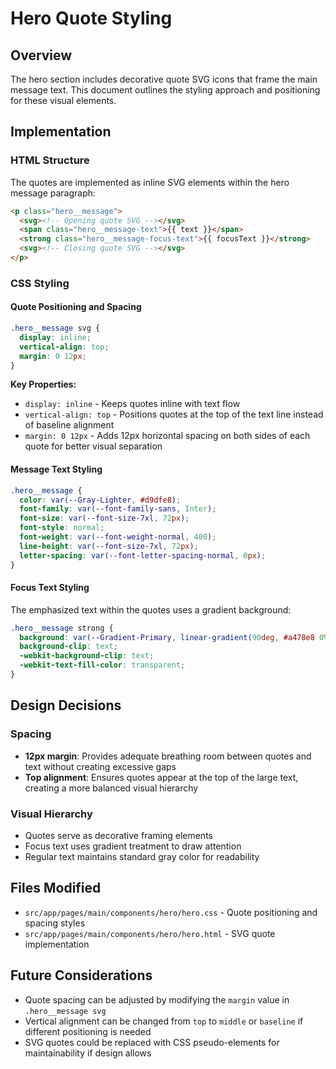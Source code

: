 # Hero Quote Styling

## Overview

The hero section includes decorative quote SVG icons that frame the main message text. This document outlines the styling approach and positioning for these visual elements.

## Implementation

### HTML Structure

The quotes are implemented as inline SVG elements within the hero message paragraph:

```html
<p class="hero__message">
  <svg><!-- Opening quote SVG --></svg>
  <span class="hero__message-text">{{ text }}</span>
  <strong class="hero__message-focus-text">{{ focusText }}</strong>
  <svg><!-- Closing quote SVG --></svg>
</p>
```

### CSS Styling

#### Quote Positioning and Spacing

```css
.hero__message svg {
  display: inline;
  vertical-align: top;
  margin: 0 12px;
}
```

**Key Properties:**

- `display: inline` - Keeps quotes inline with text flow
- `vertical-align: top` - Positions quotes at the top of the text line instead of baseline alignment
- `margin: 0 12px` - Adds 12px horizontal spacing on both sides of each quote for better visual separation

#### Message Text Styling

```css
.hero__message {
  color: var(--Gray-Lighter, #d9dfe8);
  font-family: var(--font-family-sans, Inter);
  font-size: var(--font-size-7xl, 72px);
  font-style: normal;
  font-weight: var(--font-weight-normal, 400);
  line-height: var(--font-size-7xl, 72px);
  letter-spacing: var(--font-letter-spacing-normal, 0px);
}
```

#### Focus Text Styling

The emphasized text within the quotes uses a gradient background:

```css
.hero__message strong {
  background: var(--Gradient-Primary, linear-gradient(90deg, #a478e8 0%, #516cf7 100%));
  background-clip: text;
  -webkit-background-clip: text;
  -webkit-text-fill-color: transparent;
}
```

## Design Decisions

### Spacing

- **12px margin**: Provides adequate breathing room between quotes and text without creating excessive gaps
- **Top alignment**: Ensures quotes appear at the top of the large text, creating a more balanced visual hierarchy

### Visual Hierarchy

- Quotes serve as decorative framing elements
- Focus text uses gradient treatment to draw attention
- Regular text maintains standard gray color for readability

## Files Modified

- `src/app/pages/main/components/hero/hero.css` - Quote positioning and spacing styles
- `src/app/pages/main/components/hero/hero.html` - SVG quote implementation

## Future Considerations

- Quote spacing can be adjusted by modifying the `margin` value in `.hero__message svg`
- Vertical alignment can be changed from `top` to `middle` or `baseline` if different positioning is needed
- SVG quotes could be replaced with CSS pseudo-elements for maintainability if design allows
